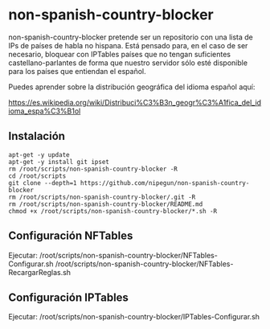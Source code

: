 # non-spanish-country-blocker

non-spanish-country-blocker pretende ser un repositorio con una lista de IPs de países de habla no hispana. Está pensado para, en el caso de ser necesario, bloquear con IPTables países que no tengan suficientes castellano-parlantes de forma que nuestro servidor sólo esté disponible para los países que entiendan el español.

Puedes aprender sobre la distribución geográfica del idioma español aquí:

https://es.wikipedia.org/wiki/Distribuci%C3%B3n_geogr%C3%A1fica_del_idioma_espa%C3%B1ol

## Instalación


```shell
apt-get -y update
apt-get -y install git ipset
rm /root/scripts/non-spanish-country-blocker -R
cd /root/scripts
git clone --depth=1 https://github.com/nipegun/non-spanish-country-blocker
rm /root/scripts/non-spanish-country-blocker/.git -R
rm /root/scripts/non-spanish-country-blocker/README.md
chmod +x /root/scripts/non-spanish-country-blocker/*.sh -R
```

## Configuración NFTables

Ejecutar:
/root/scripts/non-spanish-country-blocker/NFTables-Configurar.sh
/root/scripts/non-spanish-country-blocker/NFTables-RecargarReglas.sh

## Configuración IPTables

Ejecutar:
/root/scripts/non-spanish-country-blocker/IPTables-Configurar.sh
